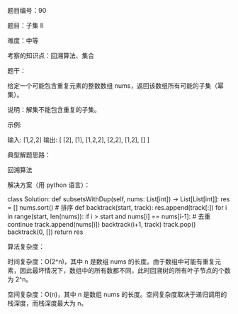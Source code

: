 题目编号：90

题目：子集 II

难度：中等

考察的知识点：回溯算法、集合

题干：

给定一个可能包含重复元素的整数数组 nums，返回该数组所有可能的子集（幂集）。

说明：解集不能包含重复的子集。

示例:

输入: [1,2,2]
输出:
[
  [2],
  [1],
  [1,2,2],
  [2,2],
  [1,2],
  []
]

典型解题思路：

回溯算法

解决方案（用 python 语言）：

class Solution:
    def subsetsWithDup(self, nums: List[int]) -> List[List[int]]:
        res = []
        nums.sort() # 排序
        def backtrack(start, track):
            res.append(track[:])
            for i in range(start, len(nums)):
                if i > start and nums[i] == nums[i-1]: # 去重
                    continue
                track.append(nums[i])
                backtrack(i+1, track)
                track.pop()
        backtrack(0, [])
        return res

算法复杂度：

时间复杂度：O(2^n)，其中 n 是数组 nums 的长度。由于数组中可能有重复元素，因此最坏情况下，数组中的所有数都不同，此时回溯树的所有叶子节点的个数为 2^n。

空间复杂度：O(n)，其中 n 是数组 nums 的长度。空间复杂度取决于递归调用的栈深度，而栈深度最大为 n。